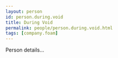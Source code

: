 ```yaml
---
layout: person
id: person.during.void
title: During Void
permalink: people/person.during.void.html
tags: [company.foam]
---
```


Person details...